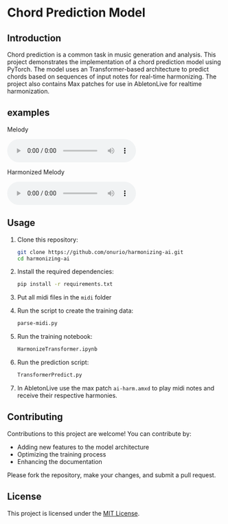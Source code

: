 # Chord Prediction Model

## Introduction

Chord prediction is a common task in music generation and analysis. This project demonstrates the implementation of a chord prediction model using PyTorch. The model uses an Transformer-based architecture to predict chords based on sequences of input notes for real-time harmonizing. The project also contains Max patches for use in AbletonLive for realtime harmonization.

## examples

Melody

<audio controls>
  <source src="https://firebasestorage.googleapis.com/v0/b/the-omri-nuri-project-website.appspot.com/o/no-harm.mp3?alt=media&token=a0f9371a-f12b-4576-8bc3-7a48c2760b96" type="audio/mp3">
  Your browser does not support the audio element.
</audio>

Harmonized Melody

<audio controls>
  <source src="https://firebasestorage.googleapis.com/v0/b/the-omri-nuri-project-website.appspot.com/o/yes-harm.mp3?alt=media&token=df8802c7-d552-453c-be59-f4b35700f41b" type="audio/mp3">
  Your browser does not support the audio element.
</audio>


## Usage

1. Clone this repository:

   ```bash
   git clone https://github.com/onurio/harmonizing-ai.git
   cd harmonizing-ai
   ```

2. Install the required dependencies:

   ```bash
   pip install -r requirements.txt
   ```

3. Put all midi files in the `midi` folder

5. Run the script to create the training data:

   ```bash
   parse-midi.py
   ```

5. Run the training notebook:

   ```bash
   HarmonizeTransformer.ipynb
   ```

6. Run the prediction script:

   ```bash
   TransformerPredict.py
   ```

7. In AbletonLive use the max patch `ai-harm.amxd` to play midi notes and receive their respective harmonies.

## Contributing

Contributions to this project are welcome! You can contribute by:

- Adding new features to the model architecture
- Optimizing the training process
- Enhancing the documentation

Please fork the repository, make your changes, and submit a pull request.

## License

This project is licensed under the [MIT License](LICENSE).
